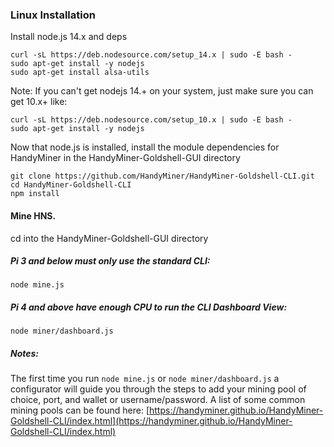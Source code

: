 ### Linux Installation

Install node.js 14.x and deps
```
curl -sL https://deb.nodesource.com/setup_14.x | sudo -E bash -
sudo apt-get install -y nodejs
sudo apt-get install alsa-utils
```
Note: If you can't get nodejs 14.+ on your system, just make sure you can get 10.x+ like:
```
curl -sL https://deb.nodesource.com/setup_10.x | sudo -E bash -
sudo apt-get install -y nodejs
```

Now that node.js is installed, install the module dependencies for HandyMiner in the HandyMiner-Goldshell-GUI directory
```
git clone https://github.com/HandyMiner/HandyMiner-Goldshell-CLI.git
cd HandyMiner-Goldshell-CLI
npm install
```

#### Mine HNS.

cd into the HandyMiner-Goldshell-GUI directory

##### Pi 3 and below must only use the standard CLI:
```
node mine.js
```

##### Pi 4 and above have enough CPU to run the CLI Dashboard View:
```
node miner/dashboard.js
```

##### Notes: 
The first time you run ```node mine.js``` or ```node miner/dashboard.js``` a configurator will guide you through the steps to add your mining pool of choice, port, and wallet or username/password. 
A list of some common mining pools can be found here: [https://handyminer.github.io/HandyMiner-Goldshell-CLI/index.html](https://handyminer.github.io/HandyMiner-Goldshell-CLI/index.html)

